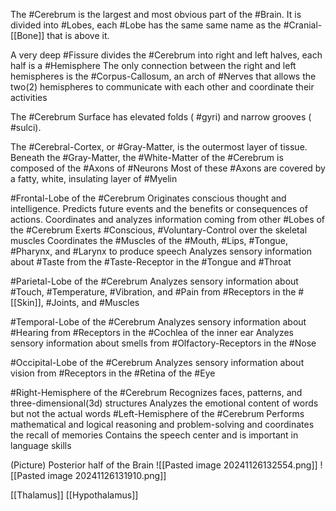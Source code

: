 The #Cerebrum is the largest and most obvious part of the #Brain. It is divided into #Lobes, each #Lobe has the same same name as the #Cranial-[[Bone]] that is above it. 

A very deep #Fissure divides the #Cerebrum into right and left halves, each half is a #Hemisphere 
	The only connection between the right and left hemispheres is the #Corpus-Callosum, an arch of #Nerves that allows the two(2) hemispheres to communicate with each other and coordinate their activities

The #Cerebrum Surface has elevated folds ( #gyri) and narrow grooves ( #sulci).

The #Cerebral-Cortex, or #Gray-Matter, is the outermost layer of tissue.
	Beneath the #Gray-Matter, the #White-Matter of the #Cerebrum is composed of the #Axons of #Neurons 
	Most of these #Axons are covered by a fatty, white, insulating layer of #Myelin

#Frontal-Lobe of the #Cerebrum 
	Originates conscious thought and intelligence.
	Predicts future events and the benefits or consequences of actions.
	Coordinates and analyzes information coming from other #Lobes of the #Cerebrum 
	Exerts #Conscious, #Voluntary-Control over the skeletal muscles
	Coordinates the #Muscles of the #Mouth, #Lips, #Tongue, #Pharynx, and #Larynx to produce speech
	Analyzes sensory information about #Taste from the #Taste-Receptor in the #Tongue and #Throat 

#Parietal-Lobe of the #Cerebrum
	Analyzes sensory information about #Touch, #Temperature, #Vibration, and #Pain from #Receptors in the #[[Skin]], #Joints, and #Muscles 

#Temporal-Lobe of the #Cerebrum 
	Analyzes sensory information about #Hearing from #Receptors in the #Cochlea of the inner ear
	Analyzes sensory information about smells from #Olfactory-Receptors in the #Nose 

#Occipital-Lobe of the #Cerebrum 
	Analyzes sensory information about vision from #Receptors in the #Retina of the #Eye 

#Right-Hemisphere of the #Cerebrum 
	Recognizes faces, patterns, and three-dimensional(3d) structures
	Analyzes the emotional content of words but not the actual words
#Left-Hemisphere of the #Cerebrum 
	Performs mathematical and logical reasoning and problem-solving and coordinates the recall of memories
	Contains the speech center and is important in language skills

(Picture)
	Posterior half of the Brain
		![[Pasted image 20241126132554.png]]
	![[Pasted image 20241126131910.png]]

[[Thalamus]]
[[Hypothalamus]]












